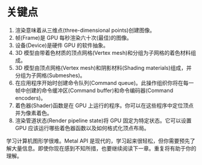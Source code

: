 # 关键点

1. 渲染意味着从三维点(three-dimensional points)创建图像。
2. 帧(Frame)是 GPU 每秒渲染六十次(最佳)的图像。
3. 设备(Device)是硬件 GPU 的软件抽象。
4. 3D 模型由带着色材质的顶点网格(Vertex mesh)和分组为子网格的着色材料组成。
5. 3D 模型由顶点网格(Vertex mesh)和阴影材料(Shading materials)组成，并分组为子网格(Submeshes)。
6. 在应用程序开始时创建命令队列(Command queue)。此操作组织你将在每一帧中创建的命令缓冲区(Command buffer)和命令编码器(Command encoders)。
7. 着色器(Shader)函数是在 GPU 上运行的程序。你可以在这些程序中定位顶点并为像素着色。
8. 渲染管道状态(Render pipeline state)将 GPU 固定为特定状态。它可以设置 GPU 应该运行哪些着色器函数以及如何格式化顶点布局。

学习计算机图形学很难。Metal API 是现代的，学习起来很轻松，但你需要预先了解大量信息。即使你现在感到不知所措，也要继续阅读下一章。重复将有助于你的理解。
